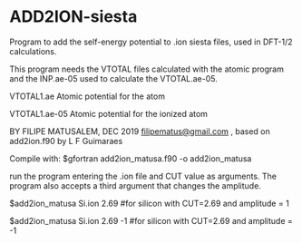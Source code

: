 # ADD2ION-siesta
Program to add the self-energy potential to .ion siesta files, used in DFT-1/2 calculations.

This program needs the VTOTAL files calculated with the atomic program and the INP.ae-05 used to calculate the VTOTAL.ae-05.

VTOTAL1.ae Atomic potential for the atom

VTOTAL1.ae-05 Atomic potential for the ionized atom

BY FILIPE MATUSALEM, DEC 2019 filipematus@gmail.com , based on add2ion.f90 by L F Guimaraes

Compile with: $gfortran add2ion_matusa.f90 -o add2ion_matusa

run the program entering the .ion file and CUT value as arguments. The program also accepts a third argument that changes the amplitude.

$add2ion_matusa Si.ion 2.69 #for silicon with CUT=2.69 and amplitude = 1

$add2ion_matusa Si.ion 2.69 -1 #for silicon with CUT=2.69 and amplitude = -1

